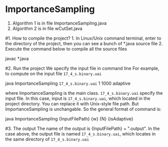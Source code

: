 ImportanceSampling
==================
 1. Algorithm 1 is in file ImportanceSampling.java
 2. Algorithm 2 is in file wCutSet.java 

#1. How to compile the project?
    1. In Linux/Unix command terminal, enter to the directory of the project, then you can see a bunch of *.java source file
    2. Execute the command below to compile all the source files
  
javac *.java

#2. Run the project
   We specify the input file in command line
   For example, to compute on the input file `17_4_s.binary.uai`
 
java ImportanceSampling `17_4_s.binary.uai` 1 1000 adaptive

   where ImportanceSampling is the main class. `17_4_s.binary.uai` specify the input file. In this case, input is `17_4_s.binary.uai`, which located in the project directory. You can replace it with Unix-style file path. But ImportanceSampling is unchangable.
So the general format of command is:

java ImportanceSampling {InputFilePath} {w} {N} {isAdaptive}

#3. The output
   The name of the output is {InputFilePath} + ".output". In the case above, the output file is named `17_4_s.binary.uai`, which locates in the same directory of `17_4_s.binary.uai`

